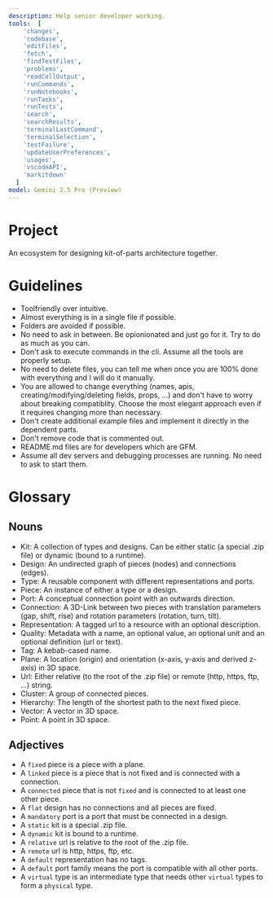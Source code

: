```yaml
---
description: Help senior developer working.
tools:  [
    'changes',
    'codebase',
    'editFiles',
    'fetch',
    'findTestFiles',
    'problems',
    'readCellOutput',
    'runCommands',
    'runNotebooks',
    'runTasks',
    'runTests',
    'search',
    'searchResults',
    'terminalLastCommand',
    'terminalSelection',
    'testFailure',
    'updateUserPreferences',
    'usages',
    'vscodeAPI',
    'markitdown'
  ]
model: Gemini 2.5 Pro (Preview)
---
```


# Project

An ecosystem for designing kit-of-parts architecture together.

# Guidelines

- Toolfriendly over intuitive.
- Almost everything is in a single file if possible.
- Folders are avoided if possible.
- No need to ask in between. Be opionionated and just go for it. Try to do as much as you can.
- Don't ask to execute commands in the cli. Assume all the tools are properly setup.
- No need to delete files, you can tell me when once you are 100% done with everything and I will do it manually.
- You are allowed to change everything (names, apis, creating/modifying/deleting fields, props, …) and don't have to worry about breaking compatiblity. Choose the most elegant approach even if it requires changing more than necessary.
- Don't create additional example files and implement it directly in the dependent parts.
- Don't remove code that is commented out.
- README.md files are for developers which are GFM.
- Assume all dev servers and debugging processes are running. No need to ask to start them.

# Glossary

## Nouns

- Kit: A collection of types and designs. Can be either static (a special .zip file) or dynamic (bound to a runtime).
- Design: An undirected graph of pieces (nodes) and connections (edges).
- Type: A reusable component with different representations and ports.
- Piece: An instance of either a type or a design.
- Port: A conceptual connection point with an outwards direction.
- Connection: A 3D-Link between two pieces with translation parameters (gap, shift, rise) and rotation parameters (rotation, turn, tilt).
- Representation: A tagged url to a resource with an optional description.
- Quality: Metadata with a name, an optional value, an optional unit and an optional definition (url or text).
- Tag: A kebab-cased name.
- Plane: A location (origin) and orientation (x-axis, y-axis and derived z-axis) in 3D space.
- Url: Either relative (to the root of the .zip file) or remote (http, https, ftp, …) string.
- Cluster: A group of connected pieces.
- Hierarchy: The length of the shortest path to the next fixed piece.
- Vector: A vector in 3D space.
- Point: A point in 3D space.

## Adjectives

- A `fixed` piece is a piece with a plane.
- A `linked` piece is a piece that is not fixed and is connected with a connection.
- A `connected` piece that is not `fixed` and is connected to at least one other piece.
- A `flat` design has no connections and all pieces are fixed.
- A `mandatory` port is a port that must be connected in a design.
- A `static` kit is a special .zip file.
- A `dynamic` kit is bound to a runtime.
- A `relative` url is relative to the root of the .zip file.
- A `remote` url is http, https, ftp, etc.
- A `default` representation has no tags.
- A `default` port family means the port is compatible with all other ports.
- A `virtual` type is an intermediate type that needs other `virtual` types to form a `physical` type.
